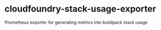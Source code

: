 # cloudfoundry-stack-usage-exporter
Prometheus exporter for generating metrics into buildpack stack usage
